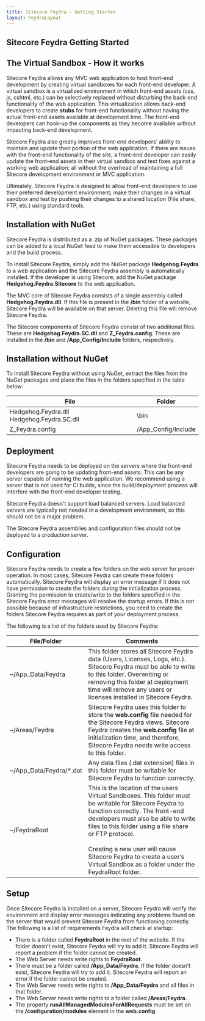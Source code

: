 ```yaml
---
title: Sitecore Feydra - Getting Started
layout: FeydraLayout
---
```


## Sitecore Feydra Getting Started

## The Virtual Sandbox - How it works
Sitecore Feydra allows any MVC web application to host front-end development by creating virtual 
sandboxes for each front-end developer. A virtual sandbox is a virtualized environment 
in which front-end assets (css, js, cshtml, etc.) can be selectively replaced without 
disturbing the back-end functionality of the web application. This virtualization allows 
back-end developers to create **stubs** for front-end functionality without having the actual 
front-end assets available at development time. The front-end developers can hook-up the 
components as they become available without impacting back-end development.

Sitecore Feydra also greatly improves front-end developers’ ability to maintain and update their 
portion of the web application. If there are issues with the front-end functionality of 
the site, a front-end developer can easily update the front-end assets in their virtual 
sandbox and test fixes against a working web application; all without the overhead of 
maintaining a full Sitecore development environment or MVC application.

Ultimately, Sitecore Feydra is designed to allow front-end developers to use their preferred 
development environment; make their changes in a virtual sandbox and test by pushing 
their changes to a shared location (File share, FTP, etc.) using standard tools.

## Installation with NuGet
Sitecore Feydra is distributed as a .zip of NuGet packages. These packages can be added to a local 
NuGet feed to make them accessible to developers and the build process.

To install Sitecore Feydra, simply add the NuGet package **Hedgehog.Feydra** to a web application 
and the Sitecore Feydra assembly is automatically installed. If the developer is using Sitecore, 
add the NuGet package **Hedgehog.Feydra.Sitecore** to the web application.

The MVC core of Sitecore Feydra consists of a single assembly called **Hedgehog.Feydra.dll**. If 
this file is present in the **/bin** folder of a website, Sitecore Feydra will be available on that 
server. Deleting this file will remove Sitecore Feydra.

The Sitecore components of Sitecore Feydra consist of two additional files. These are 
**Hedgehog.Feydra.SC.dll** and **Z_Feydra.config**. These are installed in the **/bin** and 
**/App_Config/Include** folders, respectively.

## Installation without NuGet
To install Sitecore Feydra without using NuGet, extract the files from the NuGet packages and place the 
files in the folders specified in the table below:

| File | Folder | 
| ---- | ------ | 
| Hedgehog.Feydra.dll Hedgehog.Feydra.SC.dll | \bin | 
| Z_Feydra.config | /App_Config/Include | 

## Deployment
Sitecore Feydra needs to be deployed on the servers where the front-end developers are going to 
be updating front-end assets. This can be any server capable of running the web 
application. We recommend using a server that is not used for CI builds, since the 
build/deployment process will interfere with the front-end developer testing.

Sitecore Feydra doesn’t support load balanced servers. Load balanced servers are typically not 
needed in a development environment, so this should not be a major problem.

The Sitecore Feydra assemblies and configuration files should not be deployed to a production 
server.

## Configuration

Sitecore Feydra needs to create a few folders on the web server for proper operation. In most cases, 
Sitecore Feydra can create these folders automatically. Sitecore Feydra will display an error message if it 
does not have permission to create the folders during the initialization process. Granting the 
permission to create/write to the folders specified in the Sitecore Feydra error messages will resolve 
the startup errors. If this is not possible because of infrastructure restrictions, you need 
to create the folders Sitecore Feydra requires as part of your deployment process.

The following is a list of the folders used by Sitecore Feydra:

| File/Folder | Comments| 
| ---- | ------ | 
| ~/App_Data/Feydra | This folder stores all Sitecore Feydra data (Users, Licenses, Logs, etc.). Sitecore Feydra must be able to write to this folder. Overwriting or removing this folder at deployment time will remove any users or licenses installed in Sitecore Feydra.  | 
| ~/Areas/Feydra | Sitecore Feydra uses this folder to store the **web.config** file needed for the Sitecore Feydra views. Sitecore Feydra creates the **web.config** file at initialization time, and therefore, Sitecore Feydra needs write access to this folder. | 
| ~/App_Data/Feydra/*.dat | Any data files (.dat extension) files in this folder must be writable for Sitecore Feydra to function correctly. |
| ~/FeydraRoot | This is the location of the users Virtual Sandboxes. This folder must be writable for Sitecore Feydra to function correctly. The front-end developers must also be able to write files to this folder using a file share or FTP protocol. <br/> <br/> Creating a new user will cause Sitecore Feydra to create a user’s Virtual Sandbox as a folder under the FeydraRoot folder. |

## Setup
Once Sitecore Feydra is installed on a server, Sitecore Feydra will verify the environment and display 
error messages indicating any problems found on the server that would prevent Sitecore Feydra 
from functioning correctly. The following is a list of requirements Feydra will check 
at startup:

- There is a folder called **FeydraRoot** in the root of the website. If the folder 
doesn’t exist, Sitecore Feydra will try to add it. Sitecore Feydra will report a problem if the folder 
cannot be created.
- The Web Server needs write rights to **FeydraRoot**.
- There must be a folder called **/App_Data/Feydra**.  If the folder doesn’t exist, 
Sitecore Feydra will try to add it. Sitecore Feydra will report an error if the folder cannot be created.
- The Web Server needs write rights to **/App_Data/Feydra** and all files in that folder.
- The Web Server needs write rights to a folder called **/Areas/Feydra**.
- The property **runAllManagedModulesForAllRequests** must be set on the 
**/configuration/modules** element in the **web.config**.